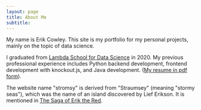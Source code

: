 ```yaml
---
layout: page
title: About Me
subtitle:
---
```


My name is Erik Cowley. This site is my portfolio for my personal projects, mainly on the topic of data science.

I graduated from [Lambda School for Data Science](https://lambdaschool.com/courses/data-science) in 2020. My previous professional experience includes Python backend development, frontend development with knockout.js, and Java development. ([My resume in pdf form](https://stromsy.nfshost.com/content/erik-cowley-resume-08-31-2021.pdf)).

The website name "stromsy" is derived from "Straumsey" (meaning "stormy seas"), which was the name of an island discovered by Lief Erikson. It is mentioned in [The Saga of Erik the Red](https://sagadb.org/eiriks_saga_rauda.en).
